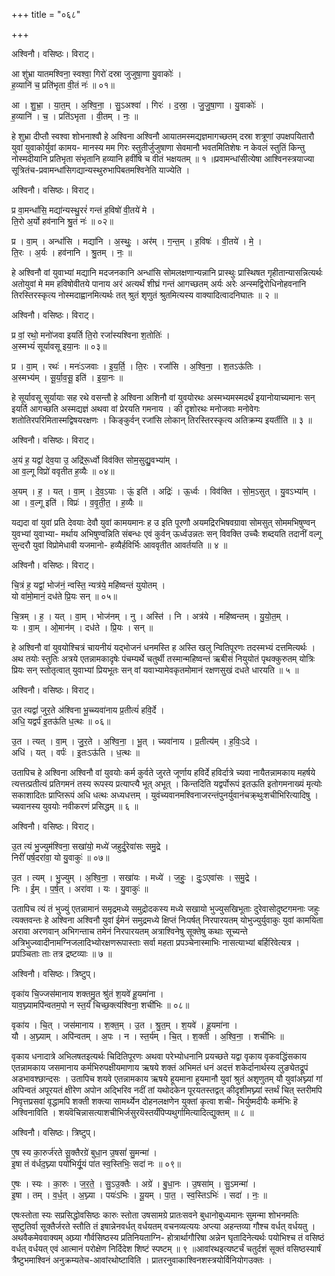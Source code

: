 +++
title = "०६८"

+++


अश्विनौ। वसिष्ठः। विराट्।

आ शु॑भ्रा यातमश्विना॒ स्वश्वा॒ गिरो॑ दस्रा जुजुषा॒णा यु॒वाकोः॑ ।  
ह॒व्यानि॑ च॒ प्रति॑भृता वी॒तं नः॑ ॥ ०१॥

आ । शु॒भ्रा॒ । या॒त॒म् । अ॒श्वि॒ना॒ । सु॒ऽअश्वा॑ । गिरः॑ । द॒स्रा॒ । जु॒जु॒षा॒णा । यु॒वाकोः॑ ।  
ह॒व्यानि॑ । च॒ । प्रति॑ऽभृता । वी॒तम् । नः॒ ॥

हे शुभ्रा दीप्तौ स्वश्वा शोभनाश्वौ हे अश्विना अश्विनौ आयातमस्मद्यज्ञमागच्छतम् दस्रा शत्रूणां उपक्षपयितारौ युवां युवाकोर्युवां कामय- मानस्य मम गिरः स्तुतीर्जुजुषाणा सेवमानौ भवतमितिशेषः न केवलं स्तुतिं किन्तु नोस्मदीयानि प्रतिभृता संभृतानि हव्यानि हवींषि च वीतं भक्षयतम् ॥ १ ॥प्रवामन्धांसीत्येषा आश्विनस्त्रयाज्या सूत्रितंच-प्रवामन्धांसिगद्यान्यस्थुरुभापिबतमश्विनेति याज्येति ।

अश्विनौ। वसिष्ठः। विराट्।

प्र वा॒मन्धां॑सि॒ मद्या॑न्यस्थु॒ररं॑ गन्तं ह॒विषो॑ वी॒तये॑ मे ।  
ति॒रो अ॒र्यो हव॑नानि श्रु॒तं नः॑ ॥ ०२॥

प्र । वा॒म् । अन्धां॑सि । मद्या॑नि । अ॒स्थुः॒ । अर॑म् । ग॒न्त॒म् । ह॒विषः॑ । वी॒तये॑ । मे॒ ।  
ति॒रः । अ॒र्यः । हव॑नानि । श्रु॒तम् । नः॒ ॥

हे अश्विनौ वां युवाभ्यां मद्यानि मदजनकानि अन्धांसि सोमलक्षणान्यन्नानि प्रास्थुः प्रास्थिषत गृहीतान्यासन्नित्यर्थः अतोयुवां मे मम हविषोवीतये पानाय अरं अत्यर्थं शीघ्रं गन्तं आगच्छतम् अर्यः अरेः अन्स्मद्विरोधिनोहवनानि तिरस्तिरस्कृत्य नोस्मदाह्वानमित्यर्थः तत् श्रुतं शृणुतं श्रुतमित्यस्य वाक्यादित्वादनिघातः ॥ २ ॥

अश्विनौ। वसिष्ठः। विराट्।

प्र वां॒ रथो॒ मनो॑जवा इयर्ति ति॒रो रजां॑स्यश्विना श॒तोतिः॑ ।  
अ॒स्मभ्यं॑ सूर्यावसू इया॒नः ॥ ०३॥

प्र । वा॒म् । रथः॑ । मनः॑ऽजवाः । इ॒य॒र्ति॒ । ति॒रः । रजां॑सि । अ॒श्वि॒ना॒ । श॒तऽऊ॑तिः ।  
अ॒स्मभ्य॑म् । सू॒र्या॒व॒सू॒ इति॑ । इ॒या॒नः ॥

हे सूर्यावसू सूर्यायाः सह रथे वसन्तौ हे अश्विना अशिनौ वां युवयोरथः अस्मभ्यमस्मदर्थं इयानोयाच्यमानः सन् इयर्ति आगच्छति अस्मद्यज्ञं अथवा वां प्रेरयति गमनाय । की दृशोरथः मनोजवाः मनोवेगः शतोतिरपरिमितास्मद्विषयरक्षणः । किङ्कुर्वन् रजांसि लोकान् तिरस्तिरस्कृत्य अतिक्रम्य इयर्तीति ॥ ३ ॥

अश्विनौ। वसिष्ठः। विराट्।

अ॒यं ह॒ यद्वां॑ देव॒या उ॒ अद्रि॑रू॒र्ध्वो विव॑क्ति सोम॒सुद्यु॒वभ्या॑म् ।  
आ व॒ल्गू विप्रो॑ ववृतीत ह॒व्यैः ॥ ०४॥

अ॒यम् । ह॒ । यत् । वा॒म् । दे॒व॒ऽयाः । ऊं॒ इति॑ । अद्रिः॑ । ऊ॒र्ध्वः । विव॑क्ति । सो॒म॒ऽसुत् । यु॒वऽभ्या॑म् ।  
आ । व॒ल्गू इति॑ । विप्रः॑ । व॒वृ॒ती॒त॒ । ह॒व्यैः ॥

यद्यदा वां युवां प्रति देवयाः देवौ युवां कामयमानः ह उ इति पूरणौ अयमद्रिरभिषवग्रावा सोमसुत् सोममभिषुण्वन् युवभ्यां युवाभ्या- मर्थाय अभिषुण्वन्निति संबन्धः एवं कुर्वन् ऊर्ध्वउन्नतः सन् विवक्ति उच्चैः शब्दयति तदानीं वल्गू सुन्दरौ युवां विप्रोमेधावी यजमानो- हव्यैर्हविर्भिः आववृतीत आवर्तयति ॥ ४ ॥

अश्विनौ। वसिष्ठः। विराट्।

चि॒त्रं ह॒ यद्वां॒ भोज॑नं॒ न्वस्ति॒ न्यत्र॑ये॒ महि॑ष्वन्तं युयोतम् ।  
यो वा॑मो॒मानं॒ दध॑ते प्रि॒यः सन् ॥ ०५॥

चि॒त्रम् । ह॒ । यत् । वा॒म् । भोज॑नम् । नु । अस्ति॑ । नि । अत्र॑ये । महि॑ष्वन्तम् । यु॒यो॒त॒म् ।  
यः । वा॒म् । ओ॒मान॑म् । दध॑ते । प्रि॒यः । सन् ॥

हे अश्विनौ वां युवयोश्चित्रं चायनीयं यद्भोजनं धनमस्ति ह अस्ति खलु न्वितिपूरणः तदस्मभ्यं दत्तमित्यर्थः । अथ तयोः स्तुतिः अत्रये एतन्नामकादृषेः पंचम्यर्थे चतुर्थी तस्मान्महिष्वन्तं ऋबीसं नियुयोतं पृथक्कुरुतम् योत्रिः प्रियः सन् स्तोतृत्वात् युवाभ्यां प्रियभूतः सन् वां यवाभ्यामेवकृतमोमानं रक्षणसुखं दधते धारयति ॥ ५ ॥

अश्विनौ। वसिष्ठः। विराट्।

उ॒त त्यद्वां॑ जुर॒ते अ॑श्विना भू॒च्च्यवा॑नाय प्र॒तीत्यं॑ हवि॒र्दे ।  
अधि॒ यद्वर्प॑ इ॒तऊ॑ति ध॒त्थः ॥ ०६॥

उ॒त । त्यत् । वा॒म् । जु॒र॒ते । अ॒श्वि॒ना॒ । भू॒त् । च्यवा॑नाय । प्र॒तीत्य॑म् । ह॒विः॒ऽदे ।  
अधि॑ । यत् । वर्पः॑ । इ॒तःऽऊ॑ति । ध॒त्थः ॥

उतापिच हे अश्विना अश्विनौ वां युवयोः कर्म कुर्वते जुरते जूर्णाय हविर्दे हविर्दात्रे च्यवा नायैतन्नामकाय महर्षये त्यत्तत्प्रतीत्यं प्रतिगमनं तस्य रूपस्य प्रत्याप्त्यै भूत् अभूत् । किन्तदिति यद्वर्पोरूपं इतऊति इतोगमनाख्यं मृत्योः सकाशादितः प्राप्तिरूपं अधि धत्थः अध्यधत्तम् । युवंच्यवानमश्विनाजरन्तंपुनर्युवानंचक्र्थुःशचीभिरित्यादिषु । च्यवानस्य युवयोः नवीकरणं प्रसिद्धम् ॥ ६ ॥

अश्विनौ। वसिष्ठः। विराट्।

उ॒त त्यं भु॒ज्युम॑श्विना॒ सखा॑यो॒ मध्ये॑ जहुर्दु॒रेवा॑सः समु॒द्रे ।  
निरीं॑ पर्ष॒दरा॑वा॒ यो यु॒वाकुः॑ ॥ ०७॥

उ॒त । त्यम् । भु॒ज्युम् । अ॒श्वि॒ना॒ । सखा॑यः । मध्ये॑ । ज॒हुः॒ । दुः॒ऽएवा॑सः । स॒मु॒द्रे ।  
निः । ई॒म् । प॒र्ष॒त् । अरा॑वा । यः । यु॒वाकुः॑ ॥

उतापिच त्यं तं भुज्युं एतन्नामानं समृद्रमध्ये समुद्रोदकस्य मध्ये सखायो भुज्युसखिभूताः दुरेवासोदुष्टगमनाः जहुः त्यक्तवन्तः हे अश्विना अश्विनौ युवां ईमेनं समुद्रमध्ये क्षिप्तं निःपर्षत् निरपारयतम् योभुज्युर्युवाकुः युवां कामयिता अरावा अरणवान् अभिगन्ताच तमेनं निरपारयतम् अत्राश्विनेषु सूक्तेषु कथाः सूच्यन्ते अत्रिभुज्य्वादीनामग्निजलादिभ्योरक्षणरूपास्ताः सर्वा महता प्रपञ्चेनास्माभिः नासत्याभ्यां बर्हिरिवेत्यत्र । प्रपञ्चिताः ताः तत्र द्रष्टव्याः ॥ ७ ॥

अश्विनौ। वसिष्ठः। त्रिष्टुप्।

वृका॑य चि॒ज्जस॑मानाय शक्तमु॒त श्रु॑तं श॒यवे॑ हू॒यमा॑ना ।  
याव॒घ्न्यामपि॑न्वतम॒पो न स्त॒र्यं॑ चिच्छ॒क्त्य॑श्विना॒ शची॑भिः ॥ ०८॥

वृका॑य । चि॒त् । जस॑मानाय । श॒क्त॒म् । उ॒त । श्रु॒त॒म् । श॒यवे॑ । हू॒यमा॑ना ।  
यौ । अ॒घ्न्याम् । अपि॑न्वतम् । अ॒पः । न । स्त॒र्य॑म् । चि॒त् । श॒क्ती । अ॒श्वि॒ना॒ । शची॑भिः ॥

वृकाय धनादात्रे अभिलषतइत्यर्थः चिदितिपूरणः अथवा परेभ्योधनानि प्रयच्छते यद्वा वृकाय वृकवद्धिंसकाय एतन्नामकाय जसमानाय कर्मभिरुपक्षीयमाणाय ऋषये शक्तं अभिमतं धनं अदत्तं शकेर्दानार्थस्य लुङ्येतद्रूपं अडभावश्छान्दसः । उतापिच शयवे एतन्नामकाय ऋषये हूयमाना हूयमानौ युवां श्रुतं अशृणुतम् यौ युवांअघ्न्यां गां अपिन्वतं अपूरयतं क्षीरेण अपोन अद्भिरिव नदीं तां यथोदकेन पूरयतस्तद्वत् कीदृशीमघ्न्यां स्तर्थं चित् स्तरीमपि निवृत्तप्रसवां वृद्धामपि शक्ती शक्त्या सामर्थ्येन दोहनलक्षणेन युक्‍तां कृत्वा शची- भिर्युष्मदीयैः कर्मभिः हॆ अश्विनाविति । शयवॆचिन्नासत्याशचीभिर्जसुरयॆस्तर्यंपिप्यथुर्गामित्यादित्द्युक्तम् ॥ ८ ॥

अश्विनौ। वसिष्ठः। त्रिष्टुप्।

ए॒ष स्य का॒रुर्ज॑रते सू॒क्तैरग्रे॑ बुधा॒न उ॒षसां॑ सु॒मन्मा॑ ।  
इ॒षा तं व॑र्धद॒घ्न्या पयो॑भिर्यू॒यं पा॑त स्व॒स्तिभिः॒ सदा॑ नः ॥ ०९॥

ए॒षः । स्यः । का॒रुः । ज॒र॒ते॒ । सु॒ऽउ॒क्तैः । अग्रे॑ । बु॒धा॒नः । उ॒षसा॑म् । सु॒ऽमन्मा॑ ।  
इ॒षा । तम् । व॒र्ध॒त् । अ॒घ्न्या । पयः॑ऽभिः । यू॒यम् । पा॒त॒ । स्व॒स्तिऽभिः॑ । सदा॑ । नः॒ ॥

एषःस्तोता स्यः सप्रसिद्धोवसिष्ठः कारुः स्तोता उषसामग्रे प्रातःसवने बुधानोबुध्यमानः सुमन्मा शोभनमतिः सुष्टुतिर्वा सूक्तैर्जरते स्तौति तं इषान्नेनवर्धत् वर्धयतम् वचनव्यत्ययः अप्त्या अहन्तव्या गौश्च वर्धत् वर्धयतु । अथवैकमेववाक्यम् अघ्र्या गौर्वसिष्ठस्य प्रतिनियताग्नि- होत्रार्थागौरिषा अन्नेन घृतादिनेत्यर्थः पयोभिश्च तं वसिष्ठं वर्धत् वर्धयत् एवं आत्मानं परोक्षेण निर्दिदेश शिष्टं स्पष्टम् ॥ ९ ॥आवांरथइत्यष्टर्चं चतुर्दशं सूक्तं वसिष्ठस्यार्षं त्रैष्टुभमाश्विनं अनुक्रम्यतेच-आवांरथोष्टाविति । प्रातरनुवाकाश्विनशस्त्रयोर्विनियोगउक्तः ।